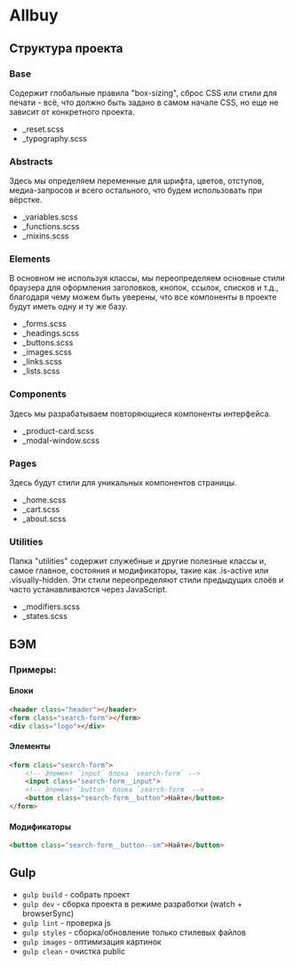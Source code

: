 # Allbuy
## Структура проекта
### Base
Содержит глобальные правила "box-sizing", сброс CSS или стили для печати - всё, что должно быть задано в самом начале CSS, но еще не зависит от конкретного проекта.
- _reset.scss 
- _typography.scss   

### Abstracts
Здесь мы определяем переменные для шрифта, цветов, отступов, медиа-запросов и всего остального, что будем использовать при вёрстке.
- _variables.scss    
- _functions.scss    
- _mixins.scss      

### Elements
В основном не используя классы, мы переопределяем основные стили браузера для оформления заголовков, кнопок, ссылок, списков и т.д., благодаря чему можем быть уверены, что все компоненты в проекте будут иметь одну и ту же базу.
- _forms.scss
- _headings.scss
- _buttons.scss
- _images.scss
- _links.scss
- _lists.scss

### Components
Здесь мы разрабатываем повторяющиеся компоненты интерфейса.
- _product-card.scss
- _modal-window.scss

### Pages
Здесь будут стили для уникальных компонентов страницы.
- _home.scss
- _cart.scss
- _about.scss


### Utilities 
Папка "utilities" содержит служебные и другие полезные классы и, самое главное, состояния и модификаторы, такие как .is-active или .visually-hidden. Эти стили переопределяют стили предыдущих слоёв и часто устанавливаются через JavaScript.
- _modifiers.scss
- _states.scss

## БЭМ
### Примеры:
#### Блоки
```html
<header class="header"></header>
<form class="search-form"></form>
<div class="logo"></div>
```
#### Элементы
```html
<form class="search-form">
    <!-- Элемент `input` блока `search-form` -->
    <input class="search-form__input">
    <!-- Элемент `button` блока `search-form` -->
    <button class="search-form__button">Найти</button>
</form>
```
#### Модификаторы
```html
<button class="search-form__button--sm">Найти</button>

```

## Gulp
- `gulp build` - собрать проект
- `gulp dev` - сборка проекта в режиме разработки (watch + browserSync)
- `gulp lint` - проверка js 
- `gulp styles` - сборка/обновление только стилевых файлов
- `gulp images` - оптимизация картинок
- `gulp clean` - очистка public